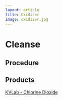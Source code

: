 ```yaml
---
layout: article
title: Oxidizer
image: oxidizer.jpg
---
```




# Cleanse

## Procedure

## Products

[KVLab - Chlorine Dioxide](https://kvlab.com/chlorine-dioxide-products/chlorine-dioxide-kit-w-hcl-activator-NKP-H4)
